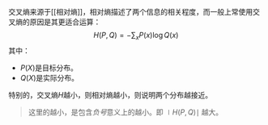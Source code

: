 交叉熵来源于[[相对熵]]，相对熵描述了两个信息的相关程度，而一般上常使用交叉熵的原因是其更适合运算：
$$
H(P,Q) = -\sum_x P(x) \log Q(x)
$$
其中：
- $P(X)$是目标分布。
- $Q(X)$是实际分布。

特别的，交叉熵$H$越小，则相对熵越小，则说明两个分布越接近。

> 这里的越小，是包含*负号*意义上的越小。即 $\mid H(P,Q) \mid$ 越大。

